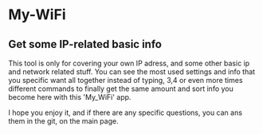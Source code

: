 # My-WiFi

Get some IP-related basic info
------------------------------

This tool is only for covering your own IP adress, and 
some other basic ip and network related stuff. You can see 
the most used settings and info that you specific want all 
together instead of typing, 3,4 or even more times 
different commands to finally get the same amount and sort 
info you become here with this 'My_WiFi' app.

I hope you enjoy it, and if there are any specific 
questions, you can ans them in the git, on the main page.

